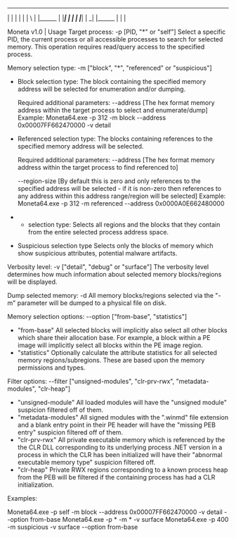 _______  _____  __   _ _______ _______ _______
|  |  | |     | | \  | |______    |    |_____|
|  |  | |_____| |  \_| |______    |    |     |

Moneta v1.0 | Usage
Target process: -p [PID, "*" or "self"]
  Select a specific PID, the current process or all accessible
  processes to search for selected memory. This operation requires
  read/query access to the specified process.
  
Memory selection type: -m ["block", "*", "referenced" or "suspicious"]
  + Block selection type:
    The block containing the specified memory address will be
    selected for enumeration and/or dumping.
	
	Required additional parameters:
      --address [The hex format memory address within the target
                process to select and enumerate/dump]
    Example:
      Moneta64.exe -p 312 -m block --address 0x00007FF662470000 -v detail
	  
  + Referenced selection type:
    The blocks containing references to the specified memory address
	will be selected.
	
	Required additional parameters:
      --address [The hex format memory address within the target
                process to find referenced to]
				
	  --region-size [By default this is zero and only references to
         	        the specified address will be selected - if it is
					non-zero then references to any address within
					this address range/region will be selected]
    Example:
      Moneta64.exe -p 312 -m referenced --address 0x0000A0E662480000
	  
  + * selection type:
    Selects all regions and the blocks that they contain from
    the entire selected process address space.
	
  + Suspicious selection type
	Selects only the blocks of memory which show suspicious
	attributes, potential malware artifacts.
	
Verbosity level: -v ["detail", "debug" or "surface"]
  The verbosity level determines how much information about
  selected memory blocks/regions will be displayed.
  
Dump selected memory: -d
  All memory blocks/regions selected via the "-m" parameter will
  be dumped to a physical file on disk.

Memory selection options: --option ["from-base", "statistics"]
  + "from-base"
	All selected blocks will implicitly also select all other
	blocks which share their allocation base. For example, a
	block within a PE image will implicitly select all blocks
	within the PE image region.
  + "statistics"
    Optionally calculate the attribute statistics for all selected
    memory regions/subregions. These are based upon the memory
	permissions and types.
	
Filter options: --filter ["unsigned-modules", "clr-prv-rwx", "metadata-modules", "clr-heap"]
  + "unsigned-module"
    All loaded modules will have the "unsigned module" suspicion
	filtered off of them.
  + "metadata-modules"
    All signed modules with the ".winmd" file extension and a blank
	entry point in their PE header will have the "missing PEB entry"
	suspicion filtered off of them.
  + "clr-prv-rwx"
    All private executable memory which is referenced by the the CLR
	DLL corresponding to its underlying process .NET version in a
	process in which the CLR has been initialized will have their
	"abnormal executable memory type" suspicion filtered off.
  + "clr-heap"
    Private RWX regions corresponding to a known process heap
	from the PEB will be filtered if the containing process has had
	a CLR initialization.
	
Examples:

Moneta64.exe -p self -m block --address 0x00007FF662470000 -v detail --option from-base
Moneta64.exe -p * -m * -v surface
Moneta64.exe -p 400 -m suspicious -v surface --option from-base
